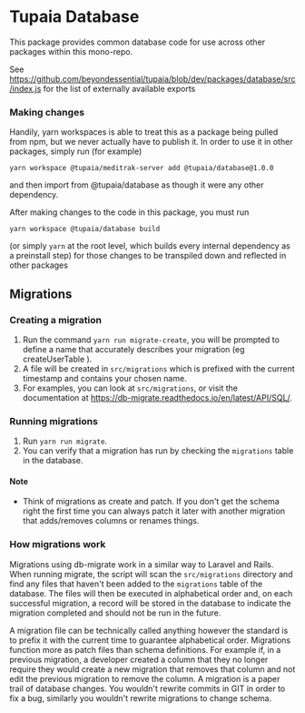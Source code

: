 # Tupaia Database

This package provides common database code for use across other packages within this mono-repo.

See https://github.com/beyondessential/tupaia/blob/dev/packages/database/src/index.js for the list of externally available exports

### Making changes

Handily, yarn workspaces is able to treat this as a package being pulled from npm, but we never
actually have to publish it. In order to use it in other packages, simply run (for example)

```
yarn workspace @tupaia/meditrak-server add @tupaia/database@1.0.0
```

and then import from @tupaia/database as though it were any other dependency.

After making changes to the code in this package, you must run

```
yarn workspace @tupaia/database build
```

(or simply `yarn` at the root level, which builds every internal dependency as a preinstall step)
for those changes to be transpiled down and reflected in other packages

## Migrations

### Creating a migration

1. Run the command `yarn run migrate-create`, you will be prompted to define a name that accurately describes your migration (eg createUserTable ).
2. A file will be created in `src/migrations` which is prefixed with the current timestamp and contains your chosen name.
3. For examples, you can look at `src/migrations`, or visit the documentation at https://db-migrate.readthedocs.io/en/latest/API/SQL/.

### Running migrations

1. Run `yarn run migrate`.
2. You can verify that a migration has run by checking the `migrations` table in the database.

#### Note

- Think of migrations as create and patch. If you don't get the schema right the first time you can always patch it later with another migration that adds/removes columns or renames things.

### How migrations work

Migrations using db-migrate work in a similar way to Laravel and Rails. When running migrate, the script will scan the `src/migrations` directory and find any files that haven't been added to the `migrations` table of the database. The files will then be executed in alphabetical order and, on each successful migration, a record will be stored in the database to indicate the migration completed and should not be run in the future.

A migration file can be technically called anything however the standard is to prefix it with the current time to guarantee alphabetical order. Migrations function more as patch files than schema definitions. For example if, in a previous migration, a developer created a column that they no longer require they would create a new migration that removes that column and not edit the previous migration to remove the column. A migration is a paper trail of database changes. You wouldn't rewrite commits in GIT in order to fix a bug, similarly you wouldn't rewrite migrations to change schema.

